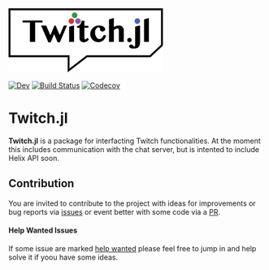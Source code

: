 <img style="height:9em;" alt="UnROOT.jl" src="docs/src/assets/logo.svg"/>


<!-- [![Stable](https://img.shields.io/badge/docs-stable-blue.svg)](https://8me.github.io/Twitch.jl/stable) -->
[![Dev](https://img.shields.io/badge/docs-dev-blue.svg)](https://8me.github.io/Twitch.jl/dev)
[![Build Status](https://github.com/8me/Twitch.jl/workflows/CI/badge.svg)](https://github.com/8me/Twitch.jl/actions)
[![Codecov](https://codecov.io/gh/8me/Twitch.jl/branch/main/graph/badge.svg)](https://codecov.io/gh/8me/Twitch.jl)
<!-- [![DOI](https://zenodo.org/badge/xxx.svg)](https://zenodo.org/badge/latestdoi/xxx) -->

# Twitch.jl

**Twitch.jl** is a package for interfacting Twitch functionalities. At the moment this
includes communication with the chat server, but is intented to include Helix API soon.

## Contribution

You are invited to contribute to the project with ideas for improvements or bug reports via
[issues](https://github.com/8me/Twitch.jl/issues) or event better with some code via a [PR](https://github.com/8me/Twitch.jl/pulls). 

#### Help Wanted Issues

If some issue are marked [help wanted](https://github.com/8me/Twitch.jl/labels/help%20wanted) please feel
free to jump in and help solve it if yoou have some ideas.


<!-- ```@index -->
<!-- ``` -->
<!--  -->
<!-- ```@autodocs -->
<!-- Modules = [Twitch] -->
<!-- ``` -->

